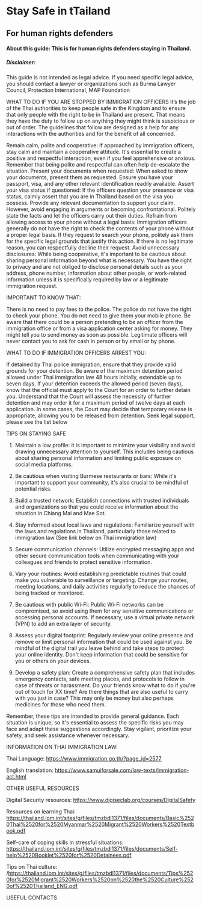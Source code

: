 
# Stay Safe in tTailand
## For human rights defenders 


#### About this guide: This is for human rights defenders staying in Thailand.  

##### Disclaimer:  
This guide is not intended as legal advice. If you need specific legal advice, you should contact a lawyer or organizations such as Burma Lawyer Council,  Protection International, MAP Foundation

WHAT TO DO IF YOU ARE STOPPED BY IMMIGRATION OFFICERS 
It’s the job of the Thai authorities to keep people safe in the Kingdom and to ensure that only people with the right to be in Thailand are present. That means they have the duty to follow up on anything they might think is suspicious or out of order. The guidelines that follow are designed as a help for any interactions with the authorities and for the benefit of all concerned.

Remain calm, polite and cooperative: If approached by immigration officers, stay calm and maintain a cooperative attitude. It's essential to create a positive and respectful interaction, even if you feel apprehensive or anxious. Remember that being polite and respectful can often help de-escalate the situation. 
Present your documents when requested: When asked to show your documents, present them as requested. Ensure you have your passport, visa, and any other relevant identification readily available. 
Assert your visa status if questioned: If the officers question your presence or visa status, calmly assert that you are in Thailand based on the visa you possess. Provide any relevant documentation to support your claim. However, avoid engaging in arguments or becoming confrontational. Politely state the facts and let the officers carry out their duties. 
Refrain from allowing access to your phone without a legal basis: Immigration officers generally do not have the right to check the contents of your phone without a proper legal basis. If they request to search your phone, politely ask them for the specific legal grounds that justify this action. If there is no legitimate reason, you can respectfully decline their request.
Avoid unnecessary disclosures: While being cooperative, it's important to be cautious about sharing personal information beyond what is necessary. You have the right to privacy and are not obliged to disclose personal details such as your address, phone number, information about other people, or work-related information unless it is specifically required by law or a legitimate immigration request.

IMPORTANT TO KNOW THAT: 

There is no need to pay fees to the police. 
The police do not have the right to check your phone. You do not need to give them your mobile phone. 
Be aware that there could be a person pretending to be an officer from the immigration office or from a visa application center asking for money. They might tell you to send money as soon as possible. Legitimate officers will never contact you to ask for cash in person or by email or by phone.


WHAT TO DO IF IMMIGRATION OFFICERS ARREST YOU: 

If detained by Thai police immigration, ensure that they provide valid grounds for your detention.
Be aware of the maximum detention period allowed under Thai immigration law 48 hours initially, extendable up to seven days. 
If your detention exceeds the allowed period (seven days), know that the official must apply to the Court for an order to further detain you.
Understand that the Court will assess the necessity of further detention and may order it for a maximum period of twelve days at each application.
In some cases, the Court may decide that temporary release is appropriate, allowing you to be released from detention. 
Seek legal support, please see the list below


TIPS ON STAYING SAFE

1. Maintain a low profile: it is important to minimize your visibility and avoid drawing unnecessary attention to yourself. This includes being cautious about sharing personal information and limiting public exposure on social media platforms.

2. Be cautious when visiting Burmese restaurants or bars: While it's important to support your community, it's also crucial to be mindful of potential risks.

3. Build a trusted network: Establish connections with trusted individuals and organizations so that you could receive information about the situation in Chiang Mai and Mae Sot. 

3. Stay informed about local laws and regulations: Familiarize yourself with the laws and regulations in Thailand, particularly those related to immigration law (See link below on Thai immigration law)

4. Secure communication channels: Utilize encrypted messaging apps and other secure communication tools when communicating with your colleagues and friends to protect sensitive information. 

5. Vary your routines: Avoid establishing predictable routines that could make you vulnerable to surveillance or targeting. Change your routes, meeting locations, and daily activities regularly to reduce the chances of being tracked or monitored.

6. Be cautious with public Wi-Fi: Public Wi-Fi networks can be compromised, so avoid using them for any sensitive communications or accessing personal accounts. If necessary, use a virtual private network (VPN) to add an extra layer of security.

7. Assess your digital footprint: Regularly review your online presence and remove or limit personal information that could be used against you. Be mindful of the digital trail you leave behind and take steps to protect your online identity. Don't keep information that could be sensitive for you or others on your devices. 


8. Develop a safety plan: Create a comprehensive safety plan that includes emergency contacts, safe meeting places, and protocols to follow in case of threats or harassment. Do your friends know what to do if you're out of touch for XX time? Are there things that are also useful to carry with you just in case? This may only be money but also perhaps medicines for those who need them.


Remember, these tips are intended to provide general guidance. Each situation is unique, so it's essential to assess the specific risks you may face and adapt these suggestions accordingly. Stay vigilant, prioritize your safety, and seek assistance whenever necessary.


INFORMATION ON THAI IMMIGRATION LAW: 

Thai Language: https://www.immigration.go.th/?page_id=2577

English translation: https://www.samuiforsale.com/law-texts/immigration-act.html


OTHER USEFUL RESOURCES 

Digital Security resources: https://www.digiseclab.org/courses/DigitalSafety

Resources on learning Thai: https://thailand.iom.int/sites/g/files/tmzbdl1371/files/documents/Basic%2520Thai%2520for%2520Myanmar%2520Migrant%2520Workers%2520Textbook.pdf

Self-care of coping skills in stressful situations: https://thailand.iom.int/sites/g/files/tmzbdl1371/files/documents/Self-help%2520Booklet%2520for%2520Detainees.pdf

Tips on Thai culture: /https://thailand.iom.int/sites/g/files/tmzbdl1371/files/documents/Tips%2520for%2520Migrant%2520Workers%2520on%2520the%2520Culture%2520of%2520Thailand_ENG.pdf




USEFUL CONTACTS

